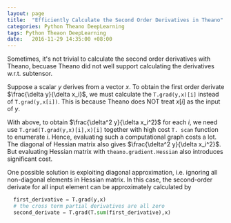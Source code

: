 ```yaml
---
layout: page
title:  "Efficiently Calculate the Second Order Derivatives in Theano"
categories: Python Theano DeepLearning
tags: Python Theaon DeepLearning
date:   2016-11-29 14:35:00 +08:00
---
```


Sometimes, it's not trivial to calculate the second order derivatives with Theano, becuase Theano did not well support calculating the derivatives w.r.t. subtensor.

Suppose a scalar $y$ derives from a vector $x$. To obtain the first order derivate $\frac{\delta y}{\delta x_i}$, we must calculate the `T.grad(y,x)[i]` instead of `T.grad(y,x[i])`. This is because Theano does NOT treat $x[i]$ as the input of $y$.  

With above, to obtain $\frac{\delta^2 y}{\delta x_i^2}$ for each $i$, we need use  `T.grad(T.grad(y,x)[i],x)[i]` together with high cost `T. scan` function to enumerate $i$. Hence, evaluating such a computational graph costs a lot. The diagonal of Hessian matrix also gives $\frac{\delta^2 y}{\delta x_i^2}$. But evaluating Hessian matrix with `theano.gradient.Hessian` also introduces significant cost.     

One possible solution is exploiting diagonal approximation, i.e. ignoring all non-diagonal elements in Hessian matrix. In this case, the second-order derivate for all input element can be approximately calculated by

````python
  first_derivative = T.grad(y,x)
  # the cross term partial derivatives are all zero
  second_derivate = T.grad(T.sum(first_derivative),x)
````
